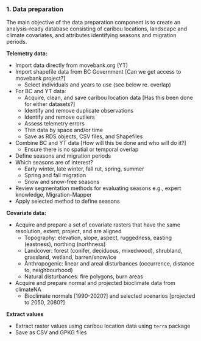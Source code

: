### 1. Data preparation

The main objective of the data preparation component is to create an analysis-ready database consisting of caribou locations, landscape and climate covariates, and attributes identifying seasons and migration periods.

**Telemetry data:**

- Import data directly from movebank.org (YT)
- Import shapefile data from BC Government [Can we get access to movebank project?]
    - Select individuals and years to use (see below re. overlap)
- For BC and YT data:
    - Acquire, clean, and save caribou location data [Has this been done for either datasets?]
    - Identify and remove duplicate observations
    - Identify and remove outliers
    - Assess telemetry errors
    - Thin data by space and/or time
    - Save as RDS objects, CSV files, and Shapefiles
- Combine BC and YT data [How will this be done and who will do it?]
    - Ensure there is no spatial or temporal overlap
- Define seasons and migration periods
- Which seasons are of interest?
    - Early winter, late winter, fall rut, spring, summer
    - Spring and fall migration
    - Snow and snow-free seasons
- Review segmentation methods for evaluating seasons e.g., expert knowledge, Migration-Mapper
- Apply selected method to define seasons

**Covariate data:**

- Acquire and prepare a set of covariate rasters that have the same resolution, extent, project, and are aligned
    - Topography: elevation, slope, aspect, ruggedness, easting (eastness), northing (northness)
    - Landcover: forest (conifer, deciduous, mixedwood), shrubland, grassland, wetland, barren/snow/ice
    - Anthropogenic: linear and areal disturbances (occurrence, distance to, neighbourhood)
    - Natural disturbances: fire polygons, burn areas
- Acquire and prepare normal and projected bioclimate data from climateNA
    - Bioclimate normals [1990-2020?] and selected scenarios [projected to 2050, 2080?]

**Extract values**

- Extract raster values using caribou location data using `terra` package
- Save as CSV and GPKG files